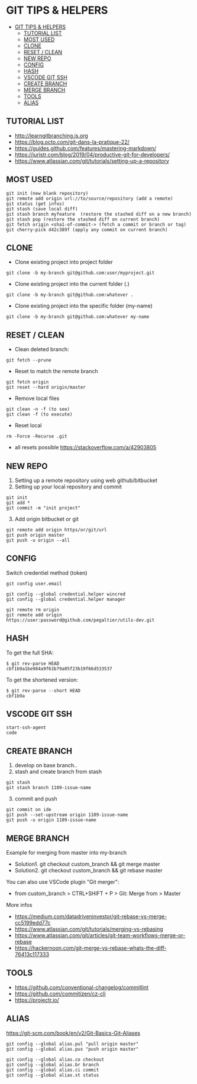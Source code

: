 # GIT TIPS & HELPERS

- [GIT TIPS & HELPERS](#git-tips--helpers)
  - [TUTORIAL LIST](#tutorial-list)
  - [MOST USED](#most-used)
  - [CLONE](#clone)
  - [RESET / CLEAN](#reset--clean)
  - [NEW REPO](#new-repo)
  - [CONFIG](#config)
  - [HASH](#hash)
  - [VSCODE GIT SSH](#vscode-git-ssh)
  - [CREATE BRANCH](#create-branch)
  - [MERGE BRANCH](#merge-branch)
  - [TOOLS](#tools)
  - [ALIAS](#alias)

## TUTORIAL LIST
- <http://learngitbranching.js.org>
- <https://blog.octo.com/git-dans-la-pratique-22/>
- <https://guides.github.com/features/mastering-markdown/>
- <https://juristr.com/blog/2019/04/productive-git-for-developers/>
- <https://www.atlassian.com/git/tutorials/setting-up-a-repository>

## MOST USED 
```
git init (new blank repository)
git remote add origin url://to/source/repository (add a remote)
git status (get infos)
git stash (save local diff)
git stash branch myfeature  (restore the stashed diff on a new branch)
git stash pop (restore the stashed diff on current branch)
git fetch origin <sha1-of-commit-> (fetch a commit or branch or tag)
git cherry-pick d42c389f (apply any commit on current branch)
```

## CLONE 

- Clone existing project into project folder
```
git clone -b my-branch git@github.com:user/myproject.git
```

- Clone existing project into the current folder (.)
```
git clone -b my-branch git@github.com:whatever .
```

- Clone existing project into the specific folder (my-name)
```
git clone -b my-branch git@github.com:whatever my-name
```

## RESET / CLEAN

- Clean deleted branch:  
```
git fetch --prune
```

- Reset to match the remote branch
```
git fetch origin
git reset --hard origin/master
```

- Remove local files
```
git clean -n -f (to see)
git clean -f (to execute)
```

- Reset local
```
rm -Force -Recurse .git
```
- all resets possible
https://stackoverflow.com/a/42903805


## NEW REPO

1. Setting up a remote repository using web github/bitbucket
2. Setting up your local repository and commit
```
git init
git add *
git commit -m "init project"
```
3. Add origin bitbucket or git
```
git remote add origin https/or/git/url
git push origin master
git push -u origin --all
```

## CONFIG 
Switch credentiel method (token)
```
git config user.email

git config --global credential.helper wincred
git config --global credential.helper manager

git remote rm origin
git remote add origin https://user:password@github.com/pegaltier/utils-dev.git
```

## HASH

To get the full SHA:
```
$ git rev-parse HEAD
cbf1b9a1be984a9f61b79a05f23b19f66d533537
```

To get the shortened version:
```
$ git rev-parse --short HEAD
cbf1b9a
```

## VSCODE GIT SSH

```
start-ssh-agent
code
```

## CREATE BRANCH

1. develop on base branch..
2. stash and create branch from stash
```
git stash
git stash branch 1109-issue-name
```
3. commit and push
```
git commit on ide
git push --set-upstream origin 1109-issue-name
git push -u origin 1109-issue-name
```

## MERGE BRANCH

Example for merging from master into my-branch
- Solution1. git checkout custom_branch && git merge master
- Solution2. git checkout custom_branch && git rebase master

You can also use VSCode plugin "Git merger":
- from custom_branch > CTRL+SHIFT + P > Git: Merge from > Master

More infos
- <https://medium.com/datadriveninvestor/git-rebase-vs-merge-cc5199edd77c>
- <https://www.atlassian.com/git/tutorials/merging-vs-rebasing>
- <https://www.atlassian.com/git/articles/git-team-workflows-merge-or-rebase>
- <https://hackernoon.com/git-merge-vs-rebase-whats-the-diff-76413c117333>

## TOOLS

- <https://github.com/conventional-changelog/commitlint>
- <https://github.com/commitizen/cz-cli>
- <https://projectr.io/>

## ALIAS
https://git-scm.com/book/en/v2/Git-Basics-Git-Aliases
```
git config --global alias.pul "pull origin master"
git config --global alias.pus "push origin master"

git config --global alias.co checkout
git config --global alias.br branch
git config --global alias.ci commit
git config --global alias.st status
```